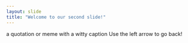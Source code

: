 ```yaml
---
layout: slide
title: "Welcome to our second slide!"
---
```

a quotation or meme with a witty caption
Use the left arrow to go back!
